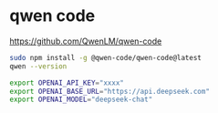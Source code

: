 
 

# qwen code
https://github.com/QwenLM/qwen-code

```bash
sudo npm install -g @qwen-code/qwen-code@latest
qwen --version

export OPENAI_API_KEY="xxxx"
export OPENAI_BASE_URL="https://api.deepseek.com"
export OPENAI_MODEL="deepseek-chat"
```
